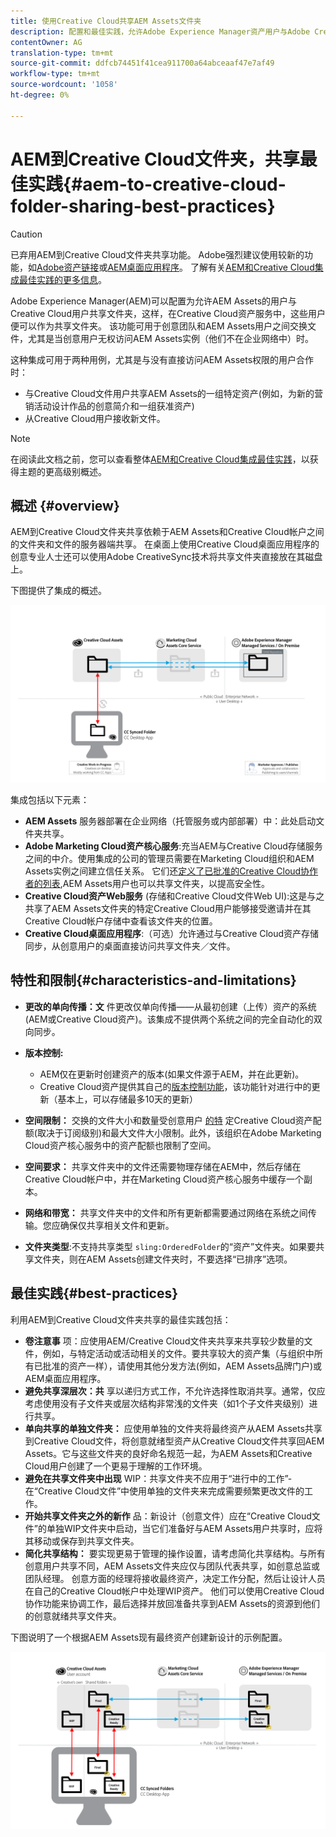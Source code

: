 ```yaml
---
title: 使用Creative Cloud共享AEM Assets文件夹
description: 配置和最佳实践，允许Adobe Experience Manager资产用户与Adobe Creative Cloud用户交换资产文件夹。
contentOwner: AG
translation-type: tm+mt
source-git-commit: ddfcb74451f41cea911700a64abceaaf47e7af49
workflow-type: tm+mt
source-wordcount: '1058'
ht-degree: 0%

---
```



# AEM到Creative Cloud文件夹，共享最佳实践{#aem-to-creative-cloud-folder-sharing-best-practices}

>[!CAUTION]
>
>已弃用AEM到Creative Cloud文件夹共享功能。 Adobe强烈建议使用较新的功能，如[Adobe资产链接](https://helpx.adobe.com/cn/enterprise/using/adobe-asset-link.html)或[AEM桌面应用程序](https://helpx.adobe.com/experience-manager/desktop-app/aem-desktop-app.html)。 了解有关[AEM和Creative Cloud集成最佳实践的更多信息](/help/assets/aem-cc-integration-best-practices.md)。

Adobe Experience Manager(AEM)可以配置为允许AEM Assets的用户与Creative Cloud用户共享文件夹，这样，在Creative Cloud资产服务中，这些用户便可以作为共享文件夹。 该功能可用于创意团队和AEM Assets用户之间交换文件，尤其是当创意用户无权访问AEM Assets实例（他们不在企业网络中）时。

这种集成可用于两种用例，尤其是与没有直接访问AEM Assets权限的用户合作时：

* 与Creative Cloud文件用户共享AEM Assets的一组特定资产(例如，为新的营销活动设计作品的创意简介和一组获准资产)
* 从Creative Cloud用户接收新文件。

>[!NOTE]
>
>在阅读此文档之前，您可以查看整体[AEM和Creative Cloud集成最佳实践](aem-cc-integration-best-practices.md)，以获得主题的更高级别概述。

## 概述 {#overview}

AEM到Creative Cloud文件夹共享依赖于AEM Assets和Creative Cloud帐户之间的文件夹和文件的服务器端共享。 在桌面上使用Creative Cloud桌面应用程序的创意专业人士还可以使用Adobe CreativeSync技术将共享文件夹直接放在其磁盘上。

下图提供了集成的概述。

![chlimage_1-406](assets/chlimage_1-406.png)

集成包括以下元素：

* **AEM Assets** 服务器部署在企业网络（托管服务或内部部署）中：此处启动文件夹共享。
* **Adobe Marketing Cloud资产核心服务**:充当AEM与Creative Cloud存储服务之间的中介。使用集成的公司的管理员需要在Marketing Cloud组织和AEM Assets实例之间建立信任关系。 它们还[定义了已批准的Creative Cloud协作者的列表](https://experienceleague.adobe.com/docs/core-services/interface/assets/t-admin-add-cc-user.html?lang=en#assets),AEM Assets用户也可以共享文件夹，以提高安全性。
* **Creative Cloud资产Web服务** (存储和Creative Cloud文件Web UI):这是与之共享了AEM Assets文件夹的特定Creative Cloud用户能够接受邀请并在其Creative Cloud帐户存储中查看该文件夹的位置。
* **Creative Cloud桌面应用程序**:（可选）允许通过与Creative Cloud资产存储同步，从创意用户的桌面直接访问共享文件夹／文件。

## 特性和限制{#characteristics-and-limitations}

* **更改的单向传播：文** 件更改仅单向传播——从最初创建（上传）资产的系统(AEM或Creative Cloud资产)。该集成不提供两个系统之间的完全自动化的双向同步。

* **版本控制:**

   * AEM仅在更新时创建资产的版本(如果文件源于AEM，并在此更新)。
   * Creative Cloud资产提供其自己的[版本控制功能](https://helpx.adobe.com/creative-cloud/help/versioning-faq.html)，该功能针对进行中的更新（基本上，可以存储最多10天的更新）

* **空间限制：** 交换的文件大小和数量受创意用户 [的特](https://helpx.adobe.com/creative-cloud/kb/file-storage-quota.html) 定Creative Cloud资产配额(取决于订阅级别)和最大文件大小限制。此外，该组织在Adobe Marketing Cloud资产核心服务中的资产配额也限制了空间。

* **空间要求：** 共享文件夹中的文件还需要物理存储在AEM中，然后存储在Creative Cloud帐户中，并在Marketing Cloud资产核心服务中缓存一个副本。
* **网络和带宽：** 共享文件夹中的文件和所有更新都需要通过网络在系统之间传输。您应确保仅共享相关文件和更新。
* **文件夹类型**:不支持共享类型 `sling:OrderedFolder`的“资产”文件夹。如果要共享文件夹，则在AEM Assets创建文件夹时，不要选择“已排序”选项。

## 最佳实践{#best-practices}

利用AEM到Creative Cloud文件夹共享的最佳实践包括：

* **卷注意事** 项：应使用AEM/Creative Cloud文件夹共享来共享较少数量的文件，例如，与特定活动或活动相关的文件。要共享较大的资产集（与组织中所有已批准的资产一样），请使用其他分发方法(例如，AEM Assets品牌门户)或AEM桌面应用程序。
* **避免共享深层次：共** 享以递归方式工作，不允许选择性取消共享。通常，仅应考虑使用没有子文件夹或层次结构非常浅的文件夹（如1个子文件夹级别）进行共享。
* **单向共享的单独文件夹：** 应使用单独的文件夹将最终资产从AEM Assets共享到Creative Cloud文件，将创意就绪型资产从Creative Cloud文件共享回AEM Assets。它与这些文件夹的良好命名规范一起，为AEM Assets和Creative Cloud用户创建了一个更易于理解的工作环境。
* **避免在共享文件夹中出现** WIP：共享文件夹不应用于“进行中的工作”-在“Creative Cloud文件”中使用单独的文件夹来完成需要频繁更改文件的工作。
* **开始共享文件夹之外的新作** 品：新设计（创意文件）应在“Creative Cloud文件”的单独WIP文件夹中启动，当它们准备好与AEM Assets用户共享时，应将其移动或保存到共享文件夹。
* **简化共享结构：** 要实现更易于管理的操作设置，请考虑简化共享结构。与所有创意用户共享不同，AEM Assets文件夹应仅与团队代表共享，如创意总监或团队经理。 创意方面的经理将接收最终资产，决定工作分配，然后让设计人员在自己的Creative Cloud帐户中处理WIP资产。 他们可以使用Creative Cloud协作功能来协调工作，最后选择并放回准备共享到AEM Assets的资源到他们的创意就绪共享文件夹。

下图说明了一个根据AEM Assets现有最终资产创建新设计的示例配置。

![chlimage_1-407](assets/chlimage_1-407.png)
